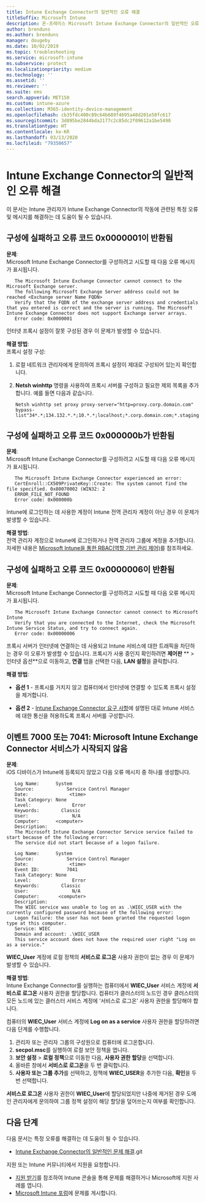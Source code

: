 ```yaml
---
title: Intune Exchange Connector의 일반적인 오류 해결
titleSuffix: Microsoft Intune
description: 온-프레미스 Microsoft Intune Exchange Connector의 일반적인 오류 해결
author: brenduns
ms.author: brenduns
manager: dougeby
ms.date: 10/02/2019
ms.topic: troubleshooting
ms.service: microsoft-intune
ms.subservice: protect
ms.localizationpriority: medium
ms.technology: ''
ms.assetid: ''
ms.reviewer: ''
ms.suite: ems
search.appverid: MET150
ms.custom: intune-azure
ms.collection: M365-identity-device-management
ms.openlocfilehash: cb35fdc400c89c64b689f4695a48d201e50fc617
ms.sourcegitcommit: 3d895be2844bda2177c2c85dc2f09612a1be5490
ms.translationtype: HT
ms.contentlocale: ko-KR
ms.lasthandoff: 03/13/2020
ms.locfileid: "79350657"
---
```

# <a name="resolve-common-errors-for-the-intune-exchange-connector"></a>Intune Exchange Connector의 일반적인 오류 해결

이 문서는 Intune 관리자가 Intune Exchange Connector의 작동에 관련된 특정 오류 및 메시지를 해결하는 데 도움이 될 수 있습니다.  

## <a name="configuration-failed-and-returned-error-code-0x0000001"></a>구성에 실패하고 오류 코드 0x0000001이 반환됨

**문제**:  
Microsoft Intune Exchange Connector를 구성하려고 시도할 때 다음 오류 메시지가 표시됩니다.

```
   The Microsoft Intune Exchange Connector cannot connect to the Microsoft Exchange server.  
   The following Microsoft Exchange Server address could not be reached <Exchange server Name FQDN>  
   Verify that the FQDN of the exchange server address and credentials that you entered is correct and the server is running. The Microsoft Intune Exchange Connector does not support Exchange server arrays.  
   Error code: 0x0000001  
```

인터넷 프록시 설정이 잘못 구성된 경우 이 문제가 발생할 수 있습니다.

**해결 방법**:  
프록시 설정 구성:
1. 로컬 네트워크 관리자에게 문의하여 프록시 설정이 제대로 구성되어 있는지 확인합니다. 
2. **Netsh winhttp** 명령을 사용하여 프록시 서버를 구성하고 필요한 제외 목록을 추가합니다. 예를 들면 다음과 같습니다.  

   ```
   Netsh winhttp set proxy proxy-server="http=proxy.corp.domain.com" bypass-list"34*.*;134.132.*.*;10.*.*;localhost;*.corp.domain.com;*.staging.domain.com"
   ```

## <a name="configuration-failed-and-returned-error-code-0x000000b"></a>구성에 실패하고 오류 코드 0x000000b가 반환됨   

**문제**:  
Microsoft Intune Exchange Connector를 구성하려고 시도할 때 다음 오류 메시지가 표시됩니다.  

```
   The Microsoft Intune Exchange Connector experienced an error:  
   CertEnroll::CX509PrivateKey::Create: The system cannot find the file specified. 0x80070002 (WIN32: 2  
   ERROR_FILE_NOT_FOUND  
   Error code: 0x000000b  
```
Intune에 로그인하는 데 사용한 계정이 Intune 전역 관리자 계정이 아닌 경우 이 문제가 발생할 수 있습니다.

**해결 방법**:  
전역 관리자 계정으로 Intune에 로그인하거나 전역 관리자 그룹에 계정을 추가합니다. 자세한 내용은 [Microsoft Intune을 통한 RBAC(역할 기반 관리 제어)](../fundamentals/role-based-access-control.md)를 참조하세요.

## <a name="configuration-failed-and-returned-error-code-0x0000006"></a>구성에 실패하고 오류 코드 0x0000006이 반환됨

**문제**:  
Microsoft Intune Exchange Connector를 구성하려고 시도할 때 다음 오류 메시지가 표시됩니다.  

```  
   The Microsoft Intune Exchange Connector cannot connect to Microsoft Intune  
   Verify that you are connected to the Internet, check the Microsoft Intune Service Status, and try to connect again.  
   Error code: 0x00000006  
```  
프록시 서버가 인터넷에 연결하는 데 사용되고 Intune 서비스에 대한 트래픽을 차단하는 경우 이 오류가 발생할 수 있습니다. 프록시가 사용 중인지 확인하려면 **제어판** ** > 인터넷 옵션**으로 이동하고, **연결** 탭을 선택한 다음, **LAN 설정**을 클릭합니다.

**해결 방법**:  

- **옵션 1** - 프록시를 거치지 않고 컴퓨터에서 인터넷에 연결할 수 있도록 프록시 설정을 제거합니다.  

- **옵션 2** - [Intune Exchange Connector 요구 사항](exchange-connector-install.md#intune-exchange-connector-requirements)에 설명된 대로 Intune 서비스에 대한 통신을 허용하도록 프록시 서버를 구성합니다.



## <a name="event-7000-or-7041-microsoft-intune-exchange-connector-service-wont-start"></a>이벤트 7000 또는 7041: Microsoft Intune Exchange Connector 서비스가 시작되지 않음

**문제**:  
iOS 디바이스가 Intune에 등록되지 않았고 다음 오류 메시지 중 하나를 생성합니다.  

```  
   Log Name:      System
   Source:            Service Control Manager
   Date:               <time>
   Task Category: None
   Level:               Error
   Keywords:        Classic
   User:                N/A
   Computer:      <computer>
   Description:
   The Microsoft Intune Exchange Connector Service service failed to start because of the following error:  
   The service did not start because of a logon failure.
```  

```  
   Log Name:      System
   Source:            Service Control Manager
   Date:               <time>
   Event ID:          7041
   Task Category: None
   Level:               Error   
   Keywords:        Classic
   User:                N/A
   Computer:       <computer>
   Description:
   The WIEC service was unable to log on as .\WIEC_USER with the currently configured password because of the following error:
   Logon failure: the user has not been granted the requested logon type at this computer.
   Service: WIEC
   Domain and account: .\WIEC_USER
   This service account does not have the required user right "Log on as a service."  
```
**WIEC_User** 계정에 로컬 정책의 **서비스로 로그온** 사용자 권한이 없는 경우 이 문제가 발생할 수 있습니다.

**해결 방법**:  
Intune Exchange Connector를 실행하는 컴퓨터에서 **WIEC_User** 서비스 계정에 **서비스로 로그온** 사용자 권한을 할당합니다. 컴퓨터가 클러스터의 노드인 경우 클러스터의 모든 노드에 있는 클러스터 서비스 계정에 ‘서비스로 로그온’ 사용자 권한을 할당해야 합니다.   

컴퓨터의 **WIEC_User** 서비스 계정에 **Log on as a service** 사용자 권한을 할당하려면 다음 단계를 수행합니다.

1. 관리자 또는 관리자 그룹의 구성원으로 컴퓨터에 로그온합니다.
2. **secpol.msc**를 실행하여 로컬 보안 정책을 엽니다.
3. **보안 설정** > **로컬 정책**으로 이동한 다음, **사용자 권한 할당**을 선택합니다.
4. 올바른 창에서 **서비스로 로그온**을 두 번 클릭합니다.
5. **사용자 또는 그룹 추가**를 선택하고, 정책에 **WIEC_USER**을 추가한 다음, **확인**을 두 번 선택합니다.

**서비스로 로그온** 사용자 권한이 **WIEC_User**에 할당되었지만 나중에 제거된 경우 도메인 관리자에게 문의하여 그룹 정책 설정이 해당 할당을 덮어쓰는지 여부를 확인합니다.  

## <a name="next-steps"></a>다음 단계  

다음 문서는 특정 오류를 해결하는 데 도움이 될 수 있습니다.
- [Intune Exchange Connector의 일반적인 문제 해결](troubleshoot-exchange-connector-common-problems.md).git 

지원 또는 Intune 커뮤니티에서 지원을 요청합니다.
- [지원 받기](../fundamentals/get-support.md)를 참조하여 Intune 콘솔을 통해 문제를 해결하거나 Microsoft에 지원 사례를 엽니다. 
- [Microsoft Intune 포럼](https://social.technet.microsoft.com/Forums/en-US/home?forum=microsoftintuneprod)에 문제를 게시합니다.  
